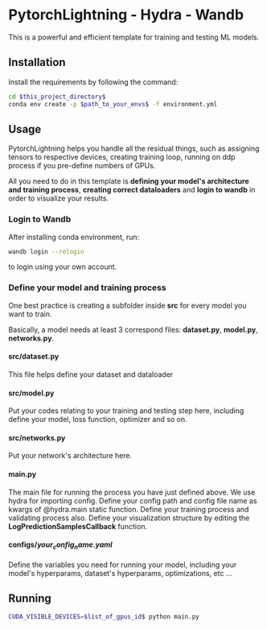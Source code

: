 # PytorchLightning - Hydra - Wandb

This is a powerful and efficient template for training and testing ML models.

## Installation

Install the requirements by following the command:

```bash
cd $this_project_directory$
conda env create -p $path_to_your_envs$ -f environment.yml
```

## Usage

PytorchLightning helps you handle all the residual things, such as assigning tensors to respective devices, creating training loop, running on ddp process if you pre-define numbers of GPUs.  

All you need to do in this template is **defining your model's architecture and training process**, **creating correct dataloaders** and **login to wandb** in order to visualize your results.
 
### Login to Wandb
After installing conda environment, run:

```bash
wandb login --relogin
```

to login using your own account.
### Define your model and training process
One best practice is creating a subfolder inside **src** for every model you want to train.

Basically, a model needs at least 3 correspond files: **dataset.py**, **model.py**, **networks.py**.

#### src/dataset.py ####
This file helps define your dataset and dataloader

#### src/model.py ####
Put your codes relating to your training and testing step here, including define your model, loss function, optimizer and so on.

#### src/networks.py ####
Put your network's architecture here.

#### main.py ####
The main file for running the process you have just defined above. We use hydra for importing config. Define your config path and config file name as kwargs of @hydra.main static function. Define your training process and validating process also. Define your visualization structure by editing the **LogPredictionSamplesCallback** function.

#### configs/$your_config_name.yaml$ ####
Define the variables you need for running your model, including your model's hyperparams, dataset's hyperparams, optimizations, etc ... 

## Running ##

```bash
CUDA_VISIBLE_DEVICES=$list_of_gpus_id$ python main.py
```
